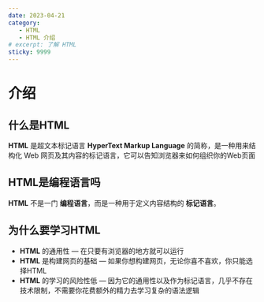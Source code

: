 ```yaml
---
date: 2023-04-21
category:
   - HTML
   - HTML 介绍
# excerpt: 了解 HTML
sticky: 9999
---
```


<!--more-->


# 介绍

## 什么是HTML
**HTML** 是超文本标记语言 **HyperText Markup Language** 的简称，是一种用来结构化 Web 网页及其内容的标记语言，它可以告知浏览器来如何组织你的Web页面

## HTML是编程语言吗
**HTML** 不是一门 **编程语言**，而是一种用于定义内容结构的 **标记语言**。

## 为什么要学习HTML

- **HTML** 的通用性 — 在只要有浏览器的地方就可以运行
- **HTML** 是构建网页的基础 — 如果你想构建网页，无论你喜不喜欢，你只能选择HTML
- **HTML** 的学习的风险性低 — 因为它的通用性以及作为标记语言，几乎不存在技术限制，不需要你花费额外的精力去学习复杂的语法逻辑




